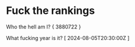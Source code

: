 # Fuck the rankings

Who the hell am I?
{ 3880722 }

What fucking year is it?
[ 2024-08-05T20:30:00Z ]
